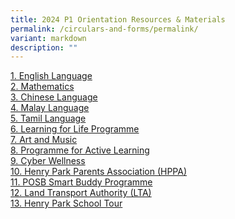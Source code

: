 ```yaml
---
title: 2024 P1 Orientation Resources & Materials
permalink: /circulars-and-forms/permalink/
variant: markdown
description: ""
---
```

[1. English Language](/files/1__English_Language.pdf)   
[2. Mathematics](/files/2__Mathematics.pdf)   
[3. Chinese Language](/files/3a__Chinese_Language.pdf)  
[4. Malay Language](/files/3b__Malay_Language.pdf)         
[5. Tamil Language](/files/3c__Tamil_Language.pdf)  
[6. Learning for Life Programme](/files/4__Learning_for_Life_Programme__LLP_.pdf)    
[7. Art and Music](/files/5__Art_and_Music.pdf)    
[8. Programme for Active Learning](/files/6__Programme_for_Active_Learning__PAL_.pdf)    
[9. Cyber Wellness
](/files/P1_Orientation_Slides_ICT_2024.pdf)   
[10. Henry Park Parents Association (HPPA)](/files/7__Henry_Park_Parents__Association__HPPA_.pdf)  
[11. POSB Smart Buddy Programme](/files/8__POSB_Smart_Buddy_Programme.pdf)  
[12. Land Transport Authority (LTA)](/files/9__Land_Transport_Authority__LTA_.pdf)    
[13. Henry Park School Tour](https://www.youtube.com/watch?v=cViy33s3Xi0)